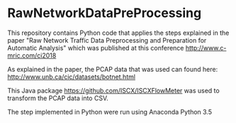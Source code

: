# RawNetworkDataPreProcessing


This repository contains Python code that applies the steps explained in the paper "Raw Network Traffic Data Preprocessing and Preparation for Automatic Analysis" which was published at this conference http://www.c-mric.com/ci2018

As explained in the paper, the PCAP data that was used can found here: http://www.unb.ca/cic/datasets/botnet.html

This Java package https://github.com/ISCX/ISCXFlowMeter was used to transform the PCAP data into CSV.

The step implemented in Python were run using Anaconda Python 3.5
